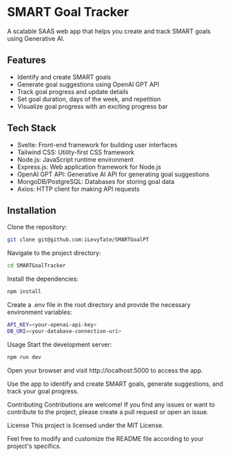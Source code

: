 # SMART Goal Tracker

A scalable SAAS web app that helps you create and track SMART goals using Generative AI.

## Features

- Identify and create SMART goals
- Generate goal suggestions using OpenAI GPT API
- Track goal progress and update details
- Set goal duration, days of the week, and repetition
- Visualize goal progress with an exciting progress bar

## Tech Stack

- Svelte: Front-end framework for building user interfaces
- Tailwind CSS: Utility-first CSS framework
- Node.js: JavaScript runtime environment
- Express.js: Web application framework for Node.js
- OpenAI GPT API: Generative AI API for generating goal suggestions
- MongoDB/PostgreSQL: Databases for storing goal data
- Axios: HTTP client for making API requests

## Installation

Clone the repository:

```sh
git clone git@github.com:iLevyTate/SMARTGoalPT
```

Navigate to the project directory:

```sh
cd SMARTGoalTracker
```

Install the dependencies:

```sh
npm install
```

Create a .env file in the root directory and provide the necessary environment variables:

```sh
API_KEY=<your-openai-api-key>
DB_URI=<your-database-connection-uri>
```

Usage
Start the development server:

```sh
npm run dev
```

Open your browser and visit http://localhost:5000 to access the app.

Use the app to identify and create SMART goals, generate suggestions, and track your goal progress.

Contributing
Contributions are welcome! If you find any issues or want to contribute to the project, please create a pull request or open an issue.

License
This project is licensed under the MIT License.

Feel free to modify and customize the README file according to your project's specifics.
